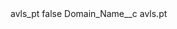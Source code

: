 <?xml version="1.0" encoding="UTF-8"?>
<CustomMetadata xmlns="http://soap.sforce.com/2006/04/metadata" xmlns:xsi="http://www.w3.org/2001/XMLSchema-instance" xmlns:xsd="http://www.w3.org/2001/XMLSchema">
    <label>avls_pt</label>
    <protected>false</protected>
    <values>
        <field>Domain_Name__c</field>
        <value xsi:type="xsd:string">avls.pt</value>
    </values>
</CustomMetadata>
